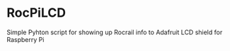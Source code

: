 # RocPiLCD
Simple Pyhton script for showing up Rocrail info to Adafruit LCD shield for Raspberry Pi
